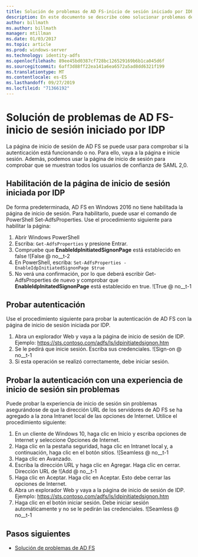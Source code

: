 ```yaml
---
title: Solución de problemas de AD FS-inicio de sesión iniciado por IDP
description: En este documento se describe cómo solucionar problemas de la página de inicio de sesión de AD FS.
author: billmath
ms.author: billmath
manager: mtillman
ms.date: 01/03/2017
ms.topic: article
ms.prod: windows-server
ms.technology: identity-adfs
ms.openlocfilehash: 89ee45bd0387cf728bc126529169b6b1ca045d6f
ms.sourcegitcommit: 6aff3d88ff22ea141a6ea6572a5ad8dd6321f199
ms.translationtype: MT
ms.contentlocale: es-ES
ms.lasthandoff: 09/27/2019
ms.locfileid: "71366192"
---
```

# <a name="ad-fs-troubleshooting---idp-initiated-sign-on"></a>Solución de problemas de AD FS-inicio de sesión iniciado por IDP
La página de inicio de sesión de AD FS se puede usar para comprobar si la autenticación está funcionando o no.  Para ello, vaya a la página e inicie sesión.  Además, podemos usar la página de inicio de sesión para comprobar que se muestran todos los usuarios de confianza de SAML 2,0.

## <a name="enable-the-idp-initiated-sign-on-page"></a>Habilitación de la página de inicio de sesión iniciada por IDP
De forma predeterminada, AD FS en Windows 2016 no tiene habilitada la página de inicio de sesión.  Para habilitarlo, puede usar el comando de PowerShell Set-AdfsProperties.  Use el procedimiento siguiente para habilitar la página:

1.  Abrir Windows PowerShell
2.  Escriba: `Get-AdfsProperties` y presione Entrar.
3.  Compruebe que **EnableIdpInitiatedSignonPage** está establecido en false ![False @ no__t-2
4.  En PowerShell, escriba: `Set-AdfsProperties -EnableIdpInitiatedSignonPage $true`
5.  No verá una confirmación, por lo que deberá escribir Get-AdfsProperties de nuevo y comprobar que **EnableIdpInitatedSignonPage** está establecido en true.
![True @ no__t-1

## <a name="test-authentication"></a>Probar autenticación
Use el procedimiento siguiente para probar la autenticación de AD FS con la página de inicio de sesión iniciada por IDP.

1.  Abra un explorador Web y vaya a la página de inicio de sesión de IDP.  Ejemplo: https://sts.contoso.com/adfs/ls/idpinitiatedsignon.htm
2.  Se le pedirá que inicie sesión.  Escriba sus credenciales.
![Sign-on @ no__t-1
3.  Si esta operación se realizó correctamente, debe iniciar sesión.


## <a name="test-authentication-using-a-seamless-logon-experience"></a>Probar la autenticación con una experiencia de inicio de sesión sin problemas
Puede probar la experiencia de inicio de sesión sin problemas asegurándose de que la dirección URL de los servidores de AD FS se ha agregado a la zona Intranet local de las opciones de Internet.  Utilice el procedimiento siguiente:

1.  En un cliente de Windows 10, haga clic en Inicio y escriba opciones de Internet y seleccione Opciones de Internet.
2.   Haga clic en la pestaña seguridad, haga clic en Intranet local y, a continuación, haga clic en el botón sitios.
![Seamless @ no__t-1
1.  Haga clic en Avanzado.
2.  Escriba la dirección URL y haga clic en Agregar.  Haga clic en cerrar.
Dirección URL de ![Add @ no__t-1
1.  Haga clic en Aceptar.  Haga clic en Aceptar.  Esto debe cerrar las opciones de Internet.
2.  Abra un explorador Web y vaya a la página de inicio de sesión de IDP.  Ejemplo: https://sts.contoso.com/adfs/ls/idpinitiatedsignon.htm
3.  Haga clic en el botón iniciar sesión.  Debe iniciar sesión automáticamente y no se le pedirán las credenciales.
![Seamless @ no__t-1

## <a name="next-steps"></a>Pasos siguientes

- [Solución de problemas de AD FS](ad-fs-tshoot-overview.md)
